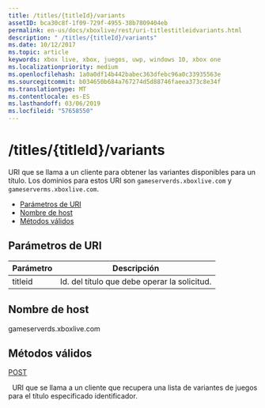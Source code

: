 ```yaml
---
title: /titles/{titleId}/variants
assetID: bca30c8f-1f09-729f-4955-38b7809404eb
permalink: en-us/docs/xboxlive/rest/uri-titlestitleidvariants.html
description: " /titles/{titleId}/variants"
ms.date: 10/12/2017
ms.topic: article
keywords: xbox live, xbox, juegos, uwp, windows 10, xbox one
ms.localizationpriority: medium
ms.openlocfilehash: 1a0a0df14b442babec363dfebc96a0c33935563e
ms.sourcegitcommit: b034650b684a767274d5d88746faeea373c8e34f
ms.translationtype: MT
ms.contentlocale: es-ES
ms.lasthandoff: 03/06/2019
ms.locfileid: "57658550"
---
```

# <a name="titlestitleidvariants"></a>/titles/{titleId}/variants
URI que se llama a un cliente para obtener las variantes disponibles para un título. Los dominios para estos URI son `gameserverds.xboxlive.com` y `gameserverms.xboxlive.com`.
 
  * [Parámetros de URI](#ID4EU)
  * [Nombre de host](#ID4EIB)
  * [Métodos válidos](#ID4EPB)
 
<a id="ID4EU"></a>

 
## <a name="uri-parameters"></a>Parámetros de URI
 
| Parámetro| Descripción| 
| --- | --- | 
| titleid| Id. del título que debe operar la solicitud.| 
  
<a id="ID4EIB"></a>

 
## <a name="host-name"></a>Nombre de host
 
gameserverds.xboxlive.com
  
<a id="ID4EPB"></a>

 
## <a name="valid-methods"></a>Métodos válidos
  
[POST](uri-titlestitleidvariants-post.md)
 
&nbsp;&nbsp;URI que se llama a un cliente que recupera una lista de variantes de juegos para el título especificado identificador.
   